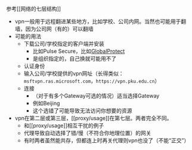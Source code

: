 参考[[网络的七层结构]]
- vpn一般用于远程翻进某些地方，比如学校、公司内网。当然也可能用于翻墙，因为公司网（有的）可以翻墙
- 可能的用法
  - 下载公司/学校指定的客户端并安装
    - 比如Pulse Secure，比如[GlobalProtect](https://www.updatestar.com/zh-cn/directdownload/globalprotect/2338326)
    - 是组织指定的，自己换就可能用不了
  - 认证身份
  - 输入公司/学校提供的vpn网址（长得类似：`msftvpn.ras.microsoft.com`，`https://vpn.pku.edu.cn`）
  - 连接
    - （对于有多个Gateway可选的情况）适当选择Gateway
    - 例如Beijing
    - 这个选错了可能导致无法访问你想要的资源
- vpn在第二层或第三层，[[proxy/usage]]在第七层。两者完全不同。
  - 和[[proxy/usage]]相互干扰的例子
  - 代理导致自动选择了错/慢（不符合你地理位置）的网关
  - 有时两者虽然能共存，但都连上时再关代理则vpn也没了（不能“正交”）